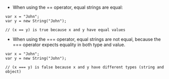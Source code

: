 - When using the == operator, equal strings are equal:

```
var x = "John";             
var y = new String("John");

// (x == y) is true because x and y have equal values
```

- When using the === operator, equal strings are not equal, because the === operator expects equality in both type and value.

```
var x = "John";             
var y = new String("John");

// (x === y) is false because x and y have different types (string and object)
```
